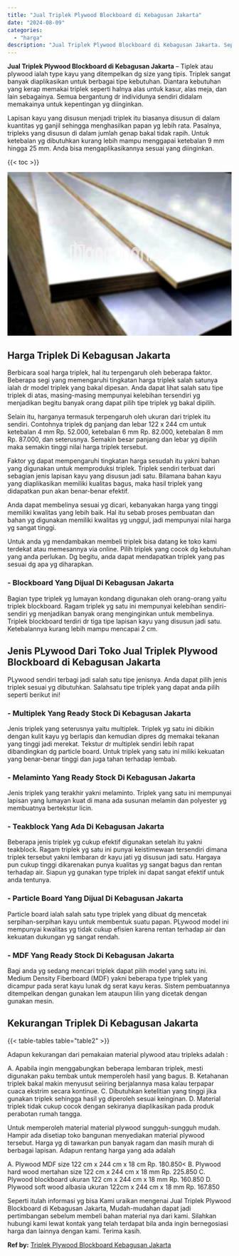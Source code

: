 ```yaml
---
title: "Jual Triplek Plywood Blockboard di Kebagusan Jakarta"
date: "2024-08-09"
categories: 
  - "harga"
description: "Jual Triplek Plywood Blockboard di Kebagusan Jakarta. Seperti itulah informasi yg bisa Kami uraikan mengenai Jual Triplek Plywood Blockboard di Kebagusan Jak..."
---
```


**Jual Triplek Plywood Blockboard di Kebagusan Jakarta** – Tiplek atau plywood ialah type kayu yang ditempelkan dg size yang tipis. Triplek sangat banyak diaplikasikan untuk berbagai tipe kebutuhan. Diantara kebutuhan yang kerap memakai triplek seperti halnya alas untuk kasur, alas meja, dan lain sebagainya. Semua bergantung dr individunya sendiri didalam memakainya untuk kepentingan yg diinginkan.

Lapisan kayu yang disusun menjadi triplek itu biasanya disusun di dalam kuantitas yg ganjil sehingga menghasilkan papan yg lebih rata. Pasalnya, tripleks yang disusun di dalam jumlah genap bakal tidak rapih. Untuk ketebalan yg dibutuhkan kurang lebih mampu menggapai ketebalan 9 mm hingga 25 mm. Anda bisa mengaplikasikannya sesuai yang diinginkan.

{{< toc >}}

![Jual Triplek Plywood Blockboard di Kebagusan Jakarta](/images/jual-triplek-murah-26.png)

## Harga Triplek Di Kebagusan Jakarta

Berbicara soal harga triplek, hal itu terpengaruh oleh beberapa faktor. Beberapa segi yang memengaruhi tingkatan harga triplek salah satunya ialah dr model triplek yang bakal dipesan. Anda dapat lihat salah satu tipe triplek di atas, masing-masing mempunyai kelebihan tersendiri yg menjadikan begitu banyak orang dapat pilih tipe triplek yg bakal dipilih.

Selain itu, harganya termasuk terpengaruh oleh ukuran dari triplek itu sendiri. Contohnya triplek dg panjang dan lebar 122 x 244 cm untuk ketebalan 4 mm Rp. 52.000, ketebalan 6 mm Rp. 82.000, ketebalan 8 mm Rp. 87.000, dan seterusnya. Semakin besar panjang dan lebar yg dipilih maka semakin tinggi nilai harga triplek tersebut.

Faktor yg dapat mempengaruhi tingkatan harga sesudah itu yakni bahan yang digunakan untuk memproduksi triplek. Triplek sendiri terbuat dari sebagian jenis lapisan kayu yang disusun jadi satu. Bilamana bahan kayu yang diaplikasikan memiliki kualitas bagus, maka hasil triplek yang didapatkan pun akan benar-benar efektif.

Anda dapat membelinya sesuai yg dicari, kebanyakan harga yang tinggi memiliki kwalitas yang lebih baik. Hal itu sebab proses pembuatan dan bahan yg digunakan memiliki kwalitas yg unggul, jadi mempunyai nilai harga yg sangat tinggi.

Untuk anda yg mendambakan membeli triplek bisa datang ke toko kami terdekat atau memesannya via online. Pilih triplek yang cocok dg kebutuhan yang anda perlukan. Dg begitu, anda dapat mendapatkan triplek yang pas sesuai dg apa yg diharapkan.

### \- Blockboard Yang Dijual Di Kebagusan Jakarta

Bagian type triplek yg lumayan kondang digunakan oleh orang-orang yaitu triplek blockboard. Ragam triplek yg satu ini mempunyai kelebihan sendiri-sendiri yg menjadikan banyak orang menginginkan untuk membelinya. Triplek blockboard terdiri dr tiga tipe lapisan kayu yang disusun jadi satu. Ketebalannya kurang lebih mampu mencapai 2 cm.

## Jenis PLywood Dari Toko Jual Triplek Plywood Blockboard di Kebagusan Jakarta

PLywood sendiri terbagi jadi salah satu tipe jenisnya. Anda dapat pilih jenis triplek sesuai yg dibutuhkan. Salahsatu tipe triplek yang dapat anda pilih seperti berikut ini!

### \- Multiplek Yang Ready Stock Di Kebagusan Jakarta

Jenis triplek yang seterusnya yaitu multiplek. Triplek yg satu ini dibikin dengan kulit kayu yg berlapis dan kemudian dipres dg memakai tekanan yang tinggi jadi merekat. Tekstur dr multiplek sendiri lebih rapat dibandingkan dg particle board. Untuk triplek yang satu ini miliki kekuatan yang benar-benar tinggi dan juga tahan terhadap lembab.

### \- Melaminto Yang Ready Stock Di Kebagusan Jakarta

Jenis triplek yang terakhir yakni melaminto. Triplek yang satu ini mempunyai lapisan yang lumayan kuat di mana ada susunan melamin dan polyester yg membuatnya bertekstur licin.

### \- Teakblock Yang Ada Di Kebagusan Jakarta

Beberapa jenis triplek yg cukup efektif digunakan setelah itu yakni teakblock. Ragam triplek yg satu ini punyai keistimewaan tersendiri dimana triplek tersebut yakni lembaran dr kayu jati yg disusun jadi satu. Hargaya pun cukup tinggi dikarenakan punya kualitas yg sangat bagus dan rentan terhadap air. Siapun yg gunakan type triplek ini dapat sangat efektif untuk anda tentunya.

### \- Particle Board Yang Dijual Di Kebagusan Jakarta

Particle board ialah salah satu type triplek yang dibuat dg mencetak serpihan-serpihan kayu untuk membentuk suatu papan. PLywood model ini mempunyai kwalitas yg tidak cukup efisien karena rentan terhadap air dan kekuatan dukungan yg sangat rendah.

### \- MDF Yang Ready Stock Di Kebagusan Jakarta

Bagi anda yg sedang mencari triplek dapat pilih model yang satu ini. Medium Density Fiberboard (MDF) yakni beberapa type triplek yang dicampur pada serat kayu lunak dg serat kayu keras. Sistem pembuatannya ditempelkan dengan gunakan lem ataupun lilin yang dicetak dengan gunakan mesin.

## Kekurangan Triplek Di Kebagusan Jakarta

{{< table-tables table="table2" >}}

Adapun kekurangan dari pemakaian material plywood atau tripleks adalah :

A. Apabila ingin menggabungkan beberapa lembaran triplek, mesti digunakan paku tembak untuk memperoleh hasil yang bagus. B. Ketahanan triplek bakal makin menyusut seiiring berjalannya masa kalau terpapar cuaca ekstrim secara kontinue. C. Dibutuhkan ketelitian yang tinggi jika gunakan triplek sehingga hasil yg diperoleh sesuai keinginan. D. Material triplek tidak cukup cocok dengan sekiranya diaplikasikan pada produk perabotan rumah tangga.

Untuk memperoleh material material plywood sungguh-sungguh mudah. Hampir ada disetiap toko bangunan menyediakan material plywood tersebut. Harga yg di tawarkan pun banyak ragam dan masih murah di berbagai lapisan. Adapun rentang harga yang ada adalah

A. Plywood MDF size 122 cm x 244 cm x 18 cm Rp. 180.850< B. Plywood hard wood mertahan size 122 cm x 244 cm x 18 mm Rp. 225.850 C. Plywood blockboard ukuran 122 cm x 244 cm x 18 mm Rp. 160.850 D. Plywood soft wood albasia ukuran 122cm x 244 cm x 18 mm Rp. 167.850

Seperti itulah informasi yg bisa Kami uraikan mengenai Jual Triplek Plywood Blockboard di Kebagusan Jakarta, Mudah-mudahan dapat jadi pertimbangan sebelum membeli bahan material nya dari kami. Silahkan hubungi kami lewat kontak yang telah terdapat bila anda ingin bernegosiasi harga dan lainnya dengan kami. Terima kasih.

**Ref by:** [Triplek Plywood Blockboard Kebagusan Jakarta](https://id.wikipedia.org/wiki/Triplek)
